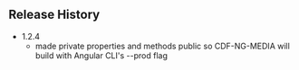 ## Release History

* 1.2.4
  * made private properties and methods public so CDF-NG-MEDIA will build with Angular CLI's --prod flag
